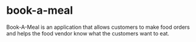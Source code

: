 # book-a-meal
Book-A-Meal is an application that allows customers to make food orders and helps the food vendor know what the customers want to eat.
